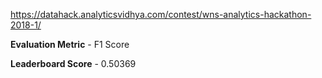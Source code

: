 https://datahack.analyticsvidhya.com/contest/wns-analytics-hackathon-2018-1/

**Evaluation Metric** - F1 Score

**Leaderboard Score** - 0.50369


